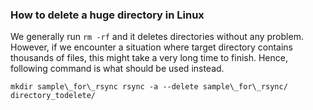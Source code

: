 ### How to delete a huge directory in Linux

We generally run `rm -rf` and it deletes directories without any problem. However, if we encounter a situation where target directory contains thousands of files, this might take a very long time to finish. Hence, following command is what should be used instead.

`mkdir sample\_for\_rsync rsync -a --delete sample\_for\_rsync/  directory_todelete/`